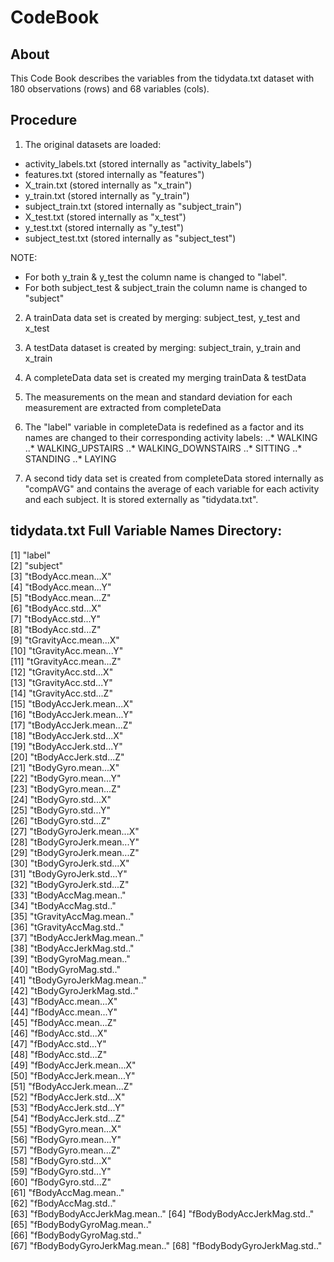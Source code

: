 # CodeBook

## About
This Code Book describes the variables from the tidydata.txt dataset with  180 observations (rows) and 68 variables (cols).

## Procedure
1. The original datasets are loaded:
  * activity_labels.txt (stored internally as "activity_labels")
  * features.txt (stored internally as "features")
  * X_train.txt (stored internally as "x_train")
  * y_train.txt (stored internally as "y_train")
  * subject_train.txt (stored internally as "subject_train")
  * X_test.txt (stored internally as "x_test")
  * y_test.txt (stored internally as "y_test")
  * subject_test.txt (stored internally as "subject_test")
  
NOTE: 
* For both y_train & y_test the column name is changed to "label". 
* For both subject_test & subject_train the column name is changed to "subject"

2. A trainData data set is created by merging: subject_test, y_test and x_test

3. A testData dataset is created by merging: subject_train, y_train and x_train

4. A completeData data set is created my merging trainData & testData

5. The measurements on the mean and standard deviation for each measurement are extracted from completeData

6. The "label" variable in completeData is redefined as a factor and its names are changed to their corresponding activity labels:
..* WALKING
..* WALKING_UPSTAIRS
..* WALKING_DOWNSTAIRS
..* SITTING
..* STANDING
..* LAYING

7. A second tidy data set is created from completeData stored internally as "compAVG" and contains the average of each variable for each activity and each subject. It is stored externally as "tidydata.txt".

## tidydata.txt Full Variable Names Directory:
[1] "label"                      
 [2] "subject"                    
 [3] "tBodyAcc.mean...X"          
 [4] "tBodyAcc.mean...Y"          
 [5] "tBodyAcc.mean...Z"          
 [6] "tBodyAcc.std...X"           
 [7] "tBodyAcc.std...Y"           
 [8] "tBodyAcc.std...Z"           
 [9] "tGravityAcc.mean...X"       
[10] "tGravityAcc.mean...Y"       
[11] "tGravityAcc.mean...Z"       
[12] "tGravityAcc.std...X"        
[13] "tGravityAcc.std...Y"        
[14] "tGravityAcc.std...Z"        
[15] "tBodyAccJerk.mean...X"      
[16] "tBodyAccJerk.mean...Y"      
[17] "tBodyAccJerk.mean...Z"      
[18] "tBodyAccJerk.std...X"       
[19] "tBodyAccJerk.std...Y"       
[20] "tBodyAccJerk.std...Z"       
[21] "tBodyGyro.mean...X"         
[22] "tBodyGyro.mean...Y"         
[23] "tBodyGyro.mean...Z"         
[24] "tBodyGyro.std...X"          
[25] "tBodyGyro.std...Y"          
[26] "tBodyGyro.std...Z"          
[27] "tBodyGyroJerk.mean...X"     
[28] "tBodyGyroJerk.mean...Y"     
[29] "tBodyGyroJerk.mean...Z"     
[30] "tBodyGyroJerk.std...X"      
[31] "tBodyGyroJerk.std...Y"      
[32] "tBodyGyroJerk.std...Z"      
[33] "tBodyAccMag.mean.."         
[34] "tBodyAccMag.std.."          
[35] "tGravityAccMag.mean.."      
[36] "tGravityAccMag.std.."       
[37] "tBodyAccJerkMag.mean.."     
[38] "tBodyAccJerkMag.std.."      
[39] "tBodyGyroMag.mean.."        
[40] "tBodyGyroMag.std.."         
[41] "tBodyGyroJerkMag.mean.."    
[42] "tBodyGyroJerkMag.std.."     
[43] "fBodyAcc.mean...X"          
[44] "fBodyAcc.mean...Y"          
[45] "fBodyAcc.mean...Z"          
[46] "fBodyAcc.std...X"           
[47] "fBodyAcc.std...Y"           
[48] "fBodyAcc.std...Z"           
[49] "fBodyAccJerk.mean...X"      
[50] "fBodyAccJerk.mean...Y"      
[51] "fBodyAccJerk.mean...Z"      
[52] "fBodyAccJerk.std...X"       
[53] "fBodyAccJerk.std...Y"       
[54] "fBodyAccJerk.std...Z"       
[55] "fBodyGyro.mean...X"         
[56] "fBodyGyro.mean...Y"         
[57] "fBodyGyro.mean...Z"         
[58] "fBodyGyro.std...X"          
[59] "fBodyGyro.std...Y"          
[60] "fBodyGyro.std...Z"          
[61] "fBodyAccMag.mean.."         
[62] "fBodyAccMag.std.."          
[63] "fBodyBodyAccJerkMag.mean.." 
[64] "fBodyBodyAccJerkMag.std.."  
[65] "fBodyBodyGyroMag.mean.."    
[66] "fBodyBodyGyroMag.std.."     
[67] "fBodyBodyGyroJerkMag.mean.."
[68] "fBodyBodyGyroJerkMag.std.." 
